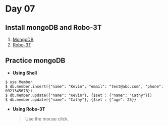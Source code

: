 # Day 07

## Install mongoDB and Robo-3T
1. [MongoDB](https://docs.mongodb.com/manual/tutorial/install-mongodb-on-os-x/)
2. [Robo-3T](http://larrynung.github.io/2019/06/25/Robo-3T-Install-with-HomeBrew/)

## Practice mongoDB

* **Using Shell**
```shell
$ use Member
$ db.member.insert({"name": "Kevin", "email": "test@abc.com", "phone": 0921345678})
$ db.member.update({"name": "Kevin"}, {$set : {"name": "Cathy"}})
$ db.member.update({"name": "Cathy"}, {$set : {"age": 25}}
```
* **Using Robo-3T**
    > Use the mouse click.
